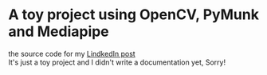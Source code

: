 # A toy project using OpenCV, PyMunk and Mediapipe
the source code for my [LindkedIn post](https://www.linkedin.com/posts/amirabbas-asadi-42a2778a_ml-machinelearning-opencv-activity-6803258138293264384-R4nO)  
It's just a toy project and I didn't write a documentation yet, Sorry!
